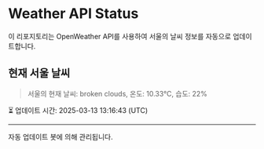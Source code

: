 
# Weather API Status

이 리포지토리는 OpenWeather API를 사용하여 서울의 날씨 정보를 자동으로 업데이트합니다.

## 현재 서울 날씨
> 서울의 현재 날씨: broken clouds, 온도: 10.33°C, 습도: 22%

⏳ 업데이트 시간: 2025-03-13 13:16:43 (UTC)

---
자동 업데이트 봇에 의해 관리됩니다.
